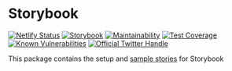 # Storybook

[![Netlify Status](https://api.netlify.com/api/v1/badges/fa7d6d8d-09d3-44dc-8bd6-b1e1a0edf217/deploy-status)](https://sympli-rjs.netlify.app)
[![Storybook](https://cdn.jsdelivr.net/gh/storybookjs/brand@master/badge/badge-storybook.svg)](https://sympli-rjs.netlify.app/storybook/index.html)
[![Maintainability](https://api.codeclimate.com/v1/badges/96b0263ab7a3c9513e4a/maintainability)](https://codeclimate.com/github/jacktator/Sympli_RJS/maintainability)
[![Test Coverage](https://api.codeclimate.com/v1/badges/96b0263ab7a3c9513e4a/test_coverage)](https://codeclimate.com/github/jacktator/Sympli_RJS/test_coverage)
[![Known Vulnerabilities](https://snyk.io/test/github/jacktator/Sympli_RJS/badge.svg)](https://snyk.io/test/github/jacktator/Sympli_RJS)
<a href="https://twitter.com/intent/follow?screen_name=jacktator">
    <img src="https://badgen.net/twitter/follow/jacktator?icon=twitter&label=%40jacktator" alt="Official Twitter Handle" />
</a>

This package contains the setup and [sample stories](./src) for Storybook